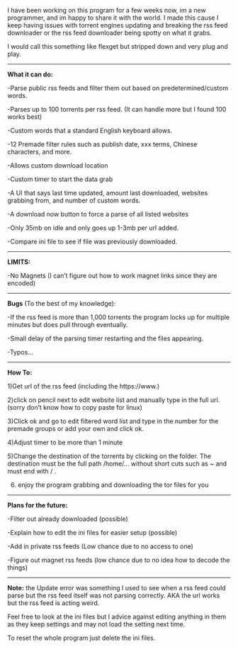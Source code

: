 I have been working on this program for a few weeks now, im a new programmer, and im happy to share it with the world. I made this cause I keep having issues with torrent engines updating and breaking the rss feed downloader or the rss feed downloader being spotty on what it grabs.

I would call this something like flexget but stripped down and very plug and play.

--------------------------------------------------------------------------------------------------------------------------------------------

<strong>What it can do:</strong>

\-Parse public rss feeds and filter them out based on predetermined/custom words.

\-Parses up to 100 torrents per rss feed. (It can handle more but I found 100 works best)

\-Custom words that a standard English keyboard allows.

\-12 Premade filter rules such as publish date, xxx terms, Chinese characters, and more.

\-Allows custom download location 

\-Custom timer to start the data grab

\-A UI that says last time updated, amount last downloaded, websites grabbing from, and number of custom words.

\-A download now button to force a parse of all listed websites

\-Only 35mb on idle and only goes up 1-3mb per url added.

\-Compare ini file to see if file was previously downloaded.

--------------------------------------------------------------------------------------------------------------------------------------------

<strong>LIMITS:</strong>

\-No Magnets (I can’t figure out how to work magnet links since they are encoded)

--------------------------------------------------------------------------------------------------------------------------------------------

<strong>Bugs</strong> (To the best of my knowledge):

\-If the rss feed is more than 1,000 torrents the program locks up for multiple minutes but does pull through eventually.

\-Small delay of the parsing timer restarting and the files appearing.

\-Typos… 

--------------------------------------------------------------------------------------------------------------------------------------------

<strong>How To:</strong>

1)Get url of the rss feed (including the https://www.)

2)click on pencil next to edit website list and manually type in the full url. (sorry don’t know how to copy paste for linux)

3)Click ok and go to edit filtered word list and type in the number for the premade groups or add your own and click ok.

4)Adjust timer to be more than 1 minute

5)Change the destination of the torrents by clicking on the folder. The destination must be the full path /home/… without short cuts such as ~ and must end with / .

6) enjoy the program grabbing and downloading the tor files for you

--------------------------------------------------------------------------------------------------------------------------------------------

<strong>Plans for the future:</strong>

\-Filter out already downloaded (possible)

\-Explain how to edit the ini files for easier setup (possible)

\-Add in private rss feeds (Low chance due to no access to one)

\-Figure out magnet rss feeds (low chance due to no idea how to decode the things)

--------------------------------------------------------------------------------------------------------------------------------------------

<strong>Note:</strong> the Update error was something I used to see when a rss feed could parse but the rss feed itself was not parsing correctly. AKA the url works but the rss feed is acting weird.

Feel free to look at the ini files but I advice against editing anything in them as they keep settings and may not load the setting next time.



To reset the whole program just delete the ini files.
